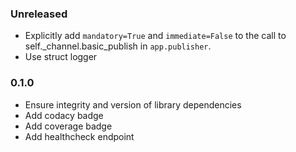 ### Unreleased
  - Explicitly add `mandatory=True` and `immediate=False` to the call to self._channel.basic_publish in `app.publisher`.
  - Use struct logger

### 0.1.0
  - Ensure integrity and version of library dependencies
  - Add codacy badge
  - Add coverage badge
  - Add healthcheck endpoint
